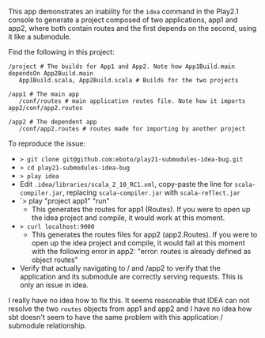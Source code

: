 This app demonstrates an inability for the `idea` command in the Play2.1 console to generate a project composed of two applications, app1 and app2, where both contain routes and the first depends on the second, using it like a submodule.

Find the following in this project:

```
/project # The builds for App1 and App2. Note how App1Build.main dependsOn App2Build.main
   App1Build.scala, App2Build.scala # Builds for the two projects   

/app1 # The main app
   /conf/routes # main application routes file. Note how it imports app2/conf/app2.routes

/app2 # The dependent app
   /conf/app2.routes # routes made for importing by another project

```

To reproduce the issue:

 * `> git clone git@github.com:eboto/play21-submodules-idea-bug.git`
 * `> cd play21-submodules-idea-bug`
 * `> play idea`
 * Edit `.idea/libraries/scala_2_10_RC1.xml`, copy-paste the line for `scala-compiler.jar`, replacing `scala-compiler.jar` with `scala-reflect.jar` 
 * `> play "project app1" "run" 
   * This generates the routes for app1 (Routes). If you were to open up the idea project and compile, it would work at this moment.
 * `> curl localhost:9000`
   * This generates the routes files for app2 (app2.Routes). If  you were to open up the idea project and compile, it would fail at this moment with the following error in app2: "error: routes is already defined as object routes"
 * Verify that actually navigating to / and /app2 to verify that the application and its submodule are correctly serving requests. This is only an issue in idea.

 I really have no idea how to fix this. It seems reasonable that IDEA can not resolve the two `routes` objects from app1 and app2 and I have no idea how sbt doesn't seem to have the same problem with this application / submodule relationship.